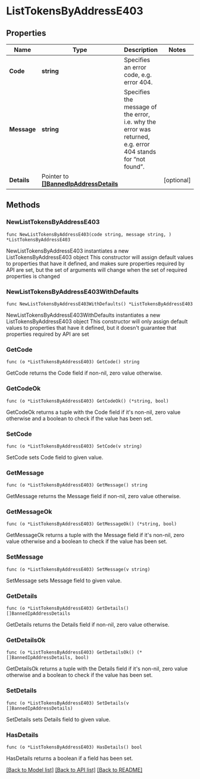 # ListTokensByAddressE403

## Properties

Name | Type | Description | Notes
------------ | ------------- | ------------- | -------------
**Code** | **string** | Specifies an error code, e.g. error 404. | 
**Message** | **string** | Specifies the message of the error, i.e. why the error was returned, e.g. error 404 stands for “not found”. | 
**Details** | Pointer to [**[]BannedIpAddressDetails**](BannedIpAddressDetails.md) |  | [optional] 

## Methods

### NewListTokensByAddressE403

`func NewListTokensByAddressE403(code string, message string, ) *ListTokensByAddressE403`

NewListTokensByAddressE403 instantiates a new ListTokensByAddressE403 object
This constructor will assign default values to properties that have it defined,
and makes sure properties required by API are set, but the set of arguments
will change when the set of required properties is changed

### NewListTokensByAddressE403WithDefaults

`func NewListTokensByAddressE403WithDefaults() *ListTokensByAddressE403`

NewListTokensByAddressE403WithDefaults instantiates a new ListTokensByAddressE403 object
This constructor will only assign default values to properties that have it defined,
but it doesn't guarantee that properties required by API are set

### GetCode

`func (o *ListTokensByAddressE403) GetCode() string`

GetCode returns the Code field if non-nil, zero value otherwise.

### GetCodeOk

`func (o *ListTokensByAddressE403) GetCodeOk() (*string, bool)`

GetCodeOk returns a tuple with the Code field if it's non-nil, zero value otherwise
and a boolean to check if the value has been set.

### SetCode

`func (o *ListTokensByAddressE403) SetCode(v string)`

SetCode sets Code field to given value.


### GetMessage

`func (o *ListTokensByAddressE403) GetMessage() string`

GetMessage returns the Message field if non-nil, zero value otherwise.

### GetMessageOk

`func (o *ListTokensByAddressE403) GetMessageOk() (*string, bool)`

GetMessageOk returns a tuple with the Message field if it's non-nil, zero value otherwise
and a boolean to check if the value has been set.

### SetMessage

`func (o *ListTokensByAddressE403) SetMessage(v string)`

SetMessage sets Message field to given value.


### GetDetails

`func (o *ListTokensByAddressE403) GetDetails() []BannedIpAddressDetails`

GetDetails returns the Details field if non-nil, zero value otherwise.

### GetDetailsOk

`func (o *ListTokensByAddressE403) GetDetailsOk() (*[]BannedIpAddressDetails, bool)`

GetDetailsOk returns a tuple with the Details field if it's non-nil, zero value otherwise
and a boolean to check if the value has been set.

### SetDetails

`func (o *ListTokensByAddressE403) SetDetails(v []BannedIpAddressDetails)`

SetDetails sets Details field to given value.

### HasDetails

`func (o *ListTokensByAddressE403) HasDetails() bool`

HasDetails returns a boolean if a field has been set.


[[Back to Model list]](../README.md#documentation-for-models) [[Back to API list]](../README.md#documentation-for-api-endpoints) [[Back to README]](../README.md)


